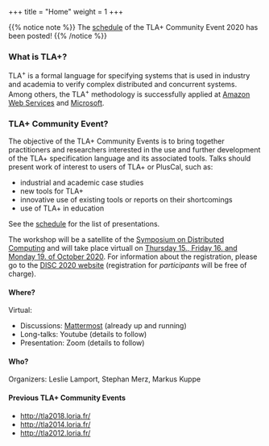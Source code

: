 +++
title = "Home"
weight = 1
+++

{{% notice note %}} The <a href="/program/">schedule</a> of the TLA+ Community Event 2020 has been posted! {{% /notice %}}

### What is TLA+?
<!-- Point at industrial success stories of TLA+ (Amazon/Microsoft/...) -->
TLA<sup>+</sup> is a formal language for specifying systems that is used in industry and academia to verify complex distributed and concurrent systems. Among others, the TLA<sup>+</sup> methodology is successfully applied at [Amazon Web Services](http://lamport.azurewebsites.net/tla/amazon-excerpt.html) and [Microsoft](https://azure.microsoft.com/en-us/blog/azure-cosmos-db-pushing-the-frontier-of-globally-distributed-databases/).

### TLA+ Community Event?

The objective of the TLA+ Community Events is to bring together practitioners and researchers interested in the use and further development of the TLA+ specification language and its associated tools.  Talks should present work of interest to users of TLA+ or PlusCal, such as:
    
* industrial and academic case studies
* new tools for TLA+
* innovative use of existing tools or reports on their shortcomings
* use of TLA+ in education

See the [schedule](/program/) for the list of presentations.


The workshop will be a satellite of the [Symposium on Distributed Computing](http://www.disc-conference.org/wp/disc2020/) and will take place virtuall on [Thursday 15., Friday 16. and Monday 19. of October 2020](/conf/program/).  For information about the registration, please go to the [DISC 2020 website](http://www.disc-conference.org/wp/disc2020/registration/) (registration for *participants* will be free of charge).

#### Where?

Virtual: 

* Discussions: [Mattermost](http://talk.tlapl.us) (already up and running)
* Long-talks: Youtube (details to follow)
* Presentation: Zoom (details to follow)

#### Who?

Organizers: Leslie Lamport, Stephan Merz, Markus Kuppe

#### Previous TLA+ Community Events

* http://tla2018.loria.fr/
* http://tla2014.loria.fr/
* http://tla2012.loria.fr/
